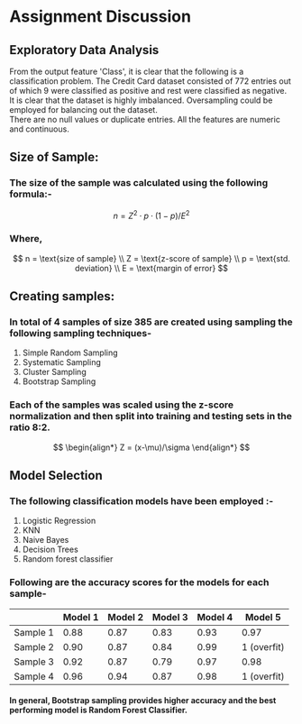 # Assignment Discussion
## Exploratory Data Analysis
From the output feature 'Class', it is clear that the following is a classification problem. The Credit Card dataset consisted of 772 entries out of which 9 were classified as positive and rest were classified as negative. \
It is clear that the dataset is highly imbalanced. Oversampling could be employed for balancing out the dataset. \
There are no null values or duplicate entries. All the features are numeric and continuous.
## Size of Sample:
### The size of the sample was calculated using the following formula:-
$$
n = Z^2 \cdot p \cdot (1-p) / E^2
$$
### Where, 
$$
n = \text{size of sample} \\
Z = \text{z-score of sample} \\
p = \text{std. deviation} \\
E = \text{margin of error}
$$

## Creating samples:
### In total of 4 samples of size 385 are created using sampling the following sampling techniques-
1. Simple Random Sampling
2. Systematic Sampling
3. Cluster Sampling
4. Bootstrap Sampling
### Each of the samples was scaled using the z-score normalization and then split into training and testing sets in the ratio 8:2.
$$
\begin{align*}
    Z = (x-\mu)/\sigma
\end{align*}
$$
## Model Selection
### The following classification models have been employed :-
1. Logistic Regression
2. KNN
3. Naive Bayes
4. Decision Trees
5. Random forest classifier

### Following are the accuracy scores for the models for each sample-
|          | Model 1 | Model 2 | Model 3 | Model 4 | Model 5 |
| ------   | ------ | ------- | ------- | ------- | ------- |
| Sample 1 |  0.88  | 0.87  | 0.83  |   0.93   |    0.97     |
| Sample 2 | 0.90   | 0.87  | 0.84  |   0.99   |    1 (overfit)    |
| Sample 3 | 0.92   | 0.87  | 0.79  |   0.97   |     0.98    |
| Sample 4 | 0.96   | 0.94  | 0.87  |   0.98   |      1 (overfit)   |

#### In general, Bootstrap sampling provides higher accuracy and the best performing model is Random Forest Classifier.